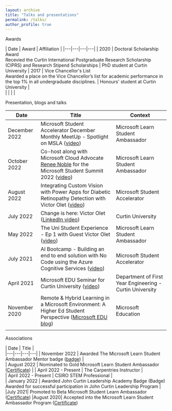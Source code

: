 ```yaml
---
layout: archive
title: "Talks and presentations"
permalink: /talks/
author_profile: true
---
```


<!-- {% if site.talkmap_link == true %}

<p style="text-decoration:underline;"><a href="/talkmap.html">See a map of all the places I've given a talk!</a></p>

{% endif %} -->

<!-- {% for post in site.talks reversed %}
  {% include archive-single-talk.html %}
{% endfor %} -->


Awards


| Date  | Award  | Affiliation  |
|---|---|---|---|
| 2020  | Doctoral Scholarship Award <br> Recevied the Curtin International Postgraduate Research Scholarship (CIPRS) and Research Stipend Scholarships    |  PhD student at Curtin University 
| 2017  | Vice Chancellor's List<br>Awarded a place on the Vice Chancellor’s list for academic performance in the top 1% in all undergraduate disciplines.  | Honours' student at Curtin University  |  
|   |   |   |

Presentation, blogs and talks 

|  Date | Title  | Context  |  
|---|---|---|
|  December 2022 | Microsoft Student Accelerator December Monthly MeetUp - Spotlight on MSLA ([video](https://www.youtube.com/watch?v=gnP8fMK71NU))   |  Microsoft Learn Student Ambassador  | 
| October 2022  | Co-host along with Microsoft Cloud Advocate [Renee Noble](https://developer.microsoft.com/en-us/advocates/renee-noble) for the Microsoft Student Summit 2022 ([video](https://www.youtube.com/watch?v=ZjHZ5zCGPbk)) | Microsoft Learn Student Ambassador  |
|  August 2022 | Integrating Custom Vision with Power Apps for Diabetic Retinopathy Detection with Victor Olet ([video](https://www.youtube.com/watch?v=uVe6FFVhDq8))  |   Microsoft Student Accelerator
|  July 2022| Change is here: Victor Olet ([LinkedIn video](https://www.linkedin.com/feed/update/urn:li:activity:6810378044277092352/)) | Curtin University  |  
| May 2022  | The Uni Student Experience - Ep 1 with Guest Victor Olet ([video](https://www.youtube.com/watch?v=wFSV7lFupaQ))  | Microsoft Learn Student Ambassador  |  
|July 2021| AI Bootcamp  - Building an end to end solution with No Code using the Azure Cognitive Services ([video](https://youtu.be/41x1wlphRoY))| Microsoft Student Accelerator  |
|April 2021| Microsoft EDU Seminar for Curtin University ([video](https://youtu.be/-NSmkagB8C4))| Department of First Year Engineering - Curtin University |  
|  November 2020 |  Remote & Hybrid Learning in a Microsoft Environment: A Higher Ed Student Perspective ([Microsoft EDU blog](https://educationblog.microsoft.com/en-us/2020/11/remote-hybrid-learning-in-a-microsoft-environment-a-higher-ed-student-perspective)) |  Microsoft Education |
||||   

Associations

|  Date | Title  |    
|---|---|---|---|
|  November 2022 | Awarded The Microsoft Learn Student Ambassador Mentor badge ([badge](https://www.credly.com/earner/earned/badge/a5ec6db0-e12a-44c2-b65a-0b9659728677))  |   
| August 2022  | Nominated to Gold Microsoft Learn Student Ambassador ([Certificate]())   |
| April 2022 - Present  | The Carpentries Instructor |   
|  April 2022 - Present | CSIRO STEM Professional  |   
|  January 2022 |  Awarded John Curtin Leadership Academy Badge (Badge) <br> Awarded for successful participation in John Curtin Leadership Program |
|July 2021| Promoted to Beta Microsoft Student Learn Ambassador ([Certificate]()) 
|August 2020| Accepted into the Microsoft Learn Student Ambassador Program ([Certificate]())   
